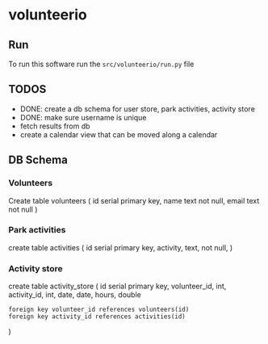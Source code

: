 # volunteerio

## Run
To run this software run the `src/volunteerio/run.py` file

## TODOS
- DONE: create a db schema for user store, park activities, activity store
- DONE: make sure username is unique
- fetch results from db
- create a calendar view that can be moved along a calendar 

## DB Schema
### Volunteers
Create table volunteers (
	id serial primary key,
	name text not null,
	email text not null
)

### Park activities
create table activities (
	id serial primary key,
	activity, text, not null,
)

### Activity store
create table activity_store (
	id serial primary key,
	volunteer_id, int,
	activity_id, int,
	date, date,
	hours, double

	foreign key volunteer_id references volunteers(id)
	foreign key activity_id references activities(id) 
)